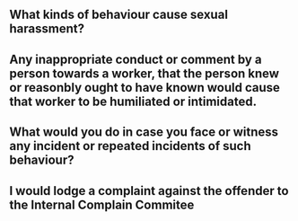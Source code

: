 ## What kinds of behaviour cause sexual harassment?
## Any inappropriate conduct or comment by  a person towards a worker, that the person knew or reasonbly ought to have known would cause that worker to be humiliated or intimidated.

## What would you do in case you face or witness any incident or repeated incidents of such behaviour?
## I would lodge a complaint against the offender to the Internal Complain Commitee
